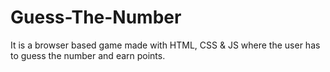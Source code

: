 # Guess-The-Number
It is a browser based game made with HTML, CSS &amp; JS where the user has to guess the number and earn points.  

